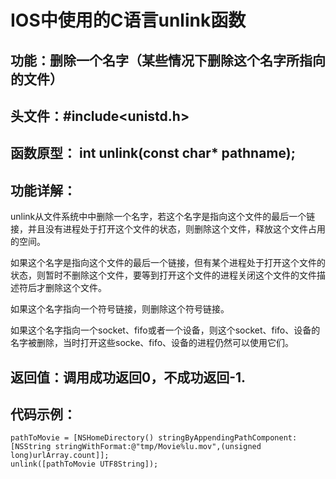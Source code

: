 # IOS中使用的C语言unlink函数

## 功能：删除一个名字（某些情况下删除这个名字所指向的文件）

## 头文件：#include<unistd.h>

## 函数原型： int unlink(const char* pathname);

## 功能详解：

unlink从文件系统中中删除一个名字，若这个名字是指向这个文件的最后一个链接，并且没有进程处于打开这个文件的状态，则删除这个文件，释放这个文件占用的空间。

如果这个名字是指向这个文件的最后一个链接，但有某个进程处于打开这个文件的状态，则暂时不删除这个文件，要等到打开这个文件的进程关闭这个文件的文件描述符后才删除这个文件。

如果这个名字指向一个符号链接，则删除这个符号链接。

如果这个名字指向一个socket、fifo或者一个设备，则这个socket、fifo、设备的名字被删除，当时打开这些socke、fifo、设备的进程仍然可以使用它们。

## 返回值：调用成功返回0，不成功返回-1.

## 代码示例：
```
pathToMovie = [NSHomeDirectory() stringByAppendingPathComponent:[NSString stringWithFormat:@"tmp/Movie%lu.mov",(unsigned long)urlArray.count]];
unlink([pathToMovie UTF8String]);
```



